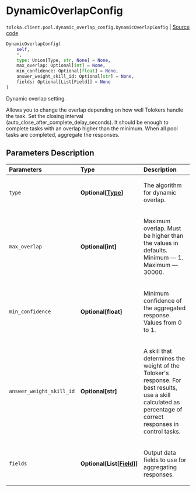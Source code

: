 # DynamicOverlapConfig
`toloka.client.pool.dynamic_overlap_config.DynamicOverlapConfig` | [Source code](https://github.com/Toloka/toloka-kit/blob/v1.1.0.post1/src/client/pool/dynamic_overlap_config.py#L9)

```python
DynamicOverlapConfig(
    self,
    *,
    type: Union[Type, str, None] = None,
    max_overlap: Optional[int] = None,
    min_confidence: Optional[float] = None,
    answer_weight_skill_id: Optional[str] = None,
    fields: Optional[List[Field]] = None
)
```

Dynamic overlap setting.


Allows you to change the overlap depending on how well Tolokers handle the task.
Set the closing interval (auto_close_after_complete_delay_seconds). It should be enough to complete tasks
with an overlap higher than the minimum.
When all pool tasks are completed, aggregate the responses.

## Parameters Description

| Parameters | Type | Description |
| :----------| :----| :-----------|
`type`|**Optional\[[Type](toloka.client.pool.dynamic_overlap_config.DynamicOverlapConfig.Type.md)\]**|<p>The algorithm for dynamic overlap.</p>
`max_overlap`|**Optional\[int\]**|<p>Maximum overlap. Must be higher than the values in defaults. Minimum — 1. Maximum — 30000.</p>
`min_confidence`|**Optional\[float\]**|<p>Minimum confidence of the aggregated response. Values from 0 to 1.</p>
`answer_weight_skill_id`|**Optional\[str\]**|<p>A skill that determines the weight of the Toloker&#x27;s response. For best results, use a skill calculated as percentage of correct responses in control tasks.</p>
`fields`|**Optional\[List\[[Field](toloka.client.pool.dynamic_overlap_config.DynamicOverlapConfig.Field.md)\]\]**|<p>Output data fields to use for aggregating responses.</p>
